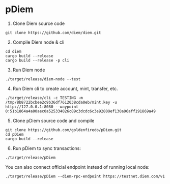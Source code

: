# pDiem

1. Clone Diem source code
```
git clone https://github.com/diem/diem.git
```

2. Compile Diem node & cli
```
cd diem
cargo build --release
cargo build --release -p cli
```

3. Run Diem node
```
./target/release/diem-node --test
```

4. Run Diem cli to create account, mint, transfer, etc.
```
./target/release/cli -c TESTING -m /tmp/8b8722bcbee2c9b36df7612038cda0eb/mint.key -u http://127.0.0.1:8080 --waypoint 0:51b1864a4a00aec0a525334026c89c3dcdc6c3e92809ef130a96aff191869a49
```

5. Clone pDiem source code and compile
```
git clone https://github.com/goldenfiredo/pDiem.git
cd pDiem
cargo build --release
```

6. Run pDiem to sync transactions:
```
./target/release/pDiem 
```
You can also connect official endpoint instead of running local node:
```
./target/release/pDiem --diem-rpc-endpoint https://testnet.diem.com/v1
```
